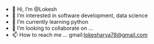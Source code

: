 - 👋 Hi, I’m @Lokesh
- 👀 I’m interested in software development, data science
- 🌱 I’m currently learning python
- 💞️ I’m looking to collaborate on ...
- 📫 How to reach me ... gmail:lokesharya78@gmail.com

<!---
lokesh0177/lokesh0177 is a ✨ special ✨ repository because its `README.md` (this file) appears on your GitHub profile.
You can click the Preview link to take a look at your changes.
--->
